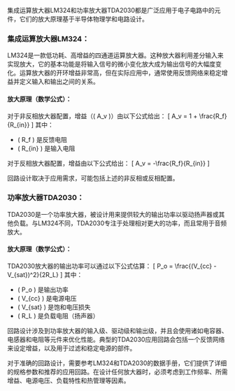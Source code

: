集成运算放大器LM324和功率放大器TDA2030都是广泛应用于电子电路中的元件，它们的放大原理基于半导体物理学和电路设计。

### 集成运算放大器LM324：

LM324是一款低功耗、高增益的四通道运算放大器。这种放大器利用差分输入来实现放大，它的基本功能是将输入信号的微小变化放大成为输出信号的大幅度变化。运算放大器的开环增益非常高，但在实际应用中，通常使用反馈网络来稳定增益并定义输入和输出之间的关系。

#### 放大原理（数学公式）：
对于非反相放大器配置，增益（\( A_v \)）由以下公式给出：
\[ A_v = 1 + \frac{R_f}{R_{in}} \]
其中：
- \( R_f \) 是反馈电阻
- \( R_{in} \) 是输入电阻

对于反相放大器配置，增益由以下公式给出：
\[ A_v = -\frac{R_f}{R_{in}} \]

回路设计取决于应用需求，可能包括上述的非反相或反相配置。

### 功率放大器TDA2030：

TDA2030是一个功率放大器，被设计用来提供较大的输出功率以驱动扬声器或其他负载。与LM324不同，TDA2030专注于处理相对更大的功率，而且常用于音频放大。

#### 放大原理（数学公式）：
TDA2030放大器的输出功率可以通过以下公式估算：
\[ P_o = \frac{(V_{cc} - V_{sat})^2}{2R_L} \]
其中：
- \( P_o \) 是输出功率
- \( V_{cc} \) 是电源电压
- \( V_{sat} \) 是饱和电压损失
- \( R_L \) 是负载电阻（扬声器）

回路设计涉及到功率放大器的输入级、驱动级和输出级，并且会使用诸如电容器、电感器和电阻等元件来优化性能。典型的TDA2030应用回路会包括一个反馈网络来设定增益，以及用于过滤和稳定电源的部件。

对于准确的回路设计，需要参考LM324和TDA2030的数据手册，它们提供了详细的规格参数和推荐的应用回路。在设计任何放大器时，必须考虑到工作频率、所需增益、电源电压、负载特性和热管理等因素。
